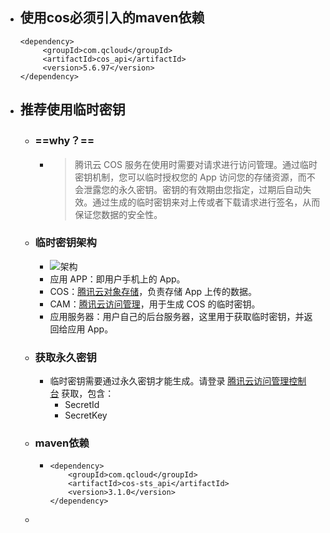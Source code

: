 - ## 使用cos必须引入的maven依赖
  ``` maven
  <dependency>
       <groupId>com.qcloud</groupId>
       <artifactId>cos_api</artifactId>
       <version>5.6.97</version>
  </dependency>
  ```
- ## 推荐使用临时密钥
	- ### ==why？==
		- >腾讯云 COS 服务在使用时需要对请求进行访问管理。通过临时密钥机制，您可以临时授权您的 App 访问您的存储资源，而不会泄露您的永久密钥。密钥的有效期由您指定，过期后自动失效。通过生成的临时密钥来对上传或者下载请求进行签名，从而保证您数据的安全性。
	- ### 临时密钥架构
		- ![架构](https://camo.githubusercontent.com/1e646823234a70454b796ba35de46cbc634c749cbf2c4c72b6ebe6839e9ad130/687474703a2f2f6d632e71636c6f7564696d672e636f6d2f7374617469632f696d672f62316531383761396563313239666663373636633037613733336566346464362f696d6167652e6a7067)
		- 应用 APP：即用户手机上的 App。
		- COS：[腾讯云对象存储](https://cloud.tencent.com/product/cos)，负责存储 App 上传的数据。
		- CAM：[腾讯云访问管理](https://cloud.tencent.com/product/cam)，用于生成 COS 的临时密钥。
		- 应用服务器：用户自己的后台服务器，这里用于获取临时密钥，并返回给应用 App。
	- ### 获取永久密钥
		- 临时密钥需要通过永久密钥才能生成。请登录 [腾讯云访问管理控制台](https://console.cloud.tencent.com/cam/capi) 获取，包含：
			- SecretId
			- SecretKey
	- ### maven依赖
		- ```maven
		  <dependency>
		      <groupId>com.qcloud</groupId>
		      <artifactId>cos-sts_api</artifactId>
		      <version>3.1.0</version>
		  </dependency> 
		  ```
	-